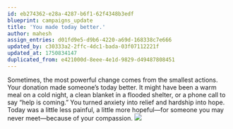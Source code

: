 ```yaml
---
id: eb274362-e28a-4287-b6f1-62f4348b3edf
blueprint: campaigns_update
title: 'You made today better.'
author: mahesh
assign_entries: d01fd9e5-d9b6-4220-a69d-168338c7e666
updated_by: c30333a2-2ffc-4dc1-bada-03f07112221f
updated_at: 1750834147
duplicated_from: e421000d-8eee-4e1d-9829-d49487808451
---
```

Sometimes, the most powerful change comes from the smallest actions. Your donation made someone’s today better. It might have been a warm meal on a cold night, a clean blanket in a flooded shelter, or a phone call to say “help is coming.” You turned anxiety into relief and hardship into hope. Today was a little less painful, a little more hopeful—for someone you may never meet—because of your compassion.
![](/assets/images/contribute-img1.jpg)